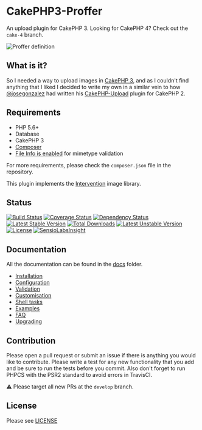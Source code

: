# CakePHP3-Proffer
An upload plugin for CakePHP 3. Looking for CakePHP 4? Check out the `cake-4` branch.

![Proffer definition](http://i.imgur.com/OaAqQ6x.png)

## What is it?
So I needed a way to upload images in [CakePHP 3](http://github.com/cakephp/cakephp), and as I couldn't find anything 
that I liked I decided to write my own in a similar vein to how [@josegonzalez](https://github.com/josegonzalez) had 
written his [CakePHP-Upload](https://github.com/josegonzalez/cakephp-upload) plugin for CakePHP 2.

## Requirements
* PHP 5.6+
* Database
* CakePHP 3
* [Composer](http://getcomposer.org/)
* [File Info is enabled](http://php.net/manual/en/book.fileinfo.php) for mimetype validation

For more requirements, please check the `composer.json` file in the repository.

This plugin implements the [Intervention](http://image.intervention.io/) image library.

## Status
[![Build Status](https://travis-ci.org/davidyell/CakePHP3-Proffer.svg?branch=master)](https://travis-ci.org/davidyell/CakePHP3-Proffer)
[![Coverage Status](https://coveralls.io/repos/davidyell/CakePHP3-Proffer/badge.png)](https://coveralls.io/r/davidyell/CakePHP3-Proffer)
[![Dependency Status](https://www.versioneye.com/user/projects/54eee43931e55e12f9000018/badge.svg?style=flat)](https://www.versioneye.com/user/projects/54eee43931e55e12f9000018)
[![Latest Stable Version](https://poser.pugx.org/davidyell/proffer/v/stable.svg)](https://packagist.org/packages/davidyell/proffer) [![Total Downloads](https://poser.pugx.org/davidyell/proffer/downloads.svg)](https://packagist.org/packages/davidyell/proffer) [![Latest Unstable Version](https://poser.pugx.org/davidyell/proffer/v/unstable.svg)](https://packagist.org/packages/davidyell/proffer) [![License](https://poser.pugx.org/davidyell/proffer/license.svg)](https://packagist.org/packages/davidyell/proffer)
[![SensioLabsInsight](https://insight.sensiolabs.com/projects/65daa950-3128-44ef-b388-d4370efd853c/mini.png)](https://insight.sensiolabs.com/projects/65daa950-3128-44ef-b388-d4370efd853c)

## Documentation
All the documentation can be found in the [docs](docs) folder.
* [Installation](docs/installation.md)
* [Configuration](docs/configuration.md)
* [Validation](docs/validation.md)
* [Customisation](docs/customisation.md)
* [Shell tasks](docs/shell.md)
* [Examples](docs/examples.md)
* [FAQ](docs/faq.md)
* [Upgrading](docs/upgrading.md)

## Contribution
Please open a pull request or submit an issue if there is anything you would like to contribute. Please write a test for 
any new functionality that you add and be sure to run the tests before you commit. Also don't forget to run PHPCS with 
the PSR2 standard to avoid errors in TravisCI.

:warning: Please target all new PRs at the `develop` branch.

## License
Please see [LICENSE](LICENSE)
